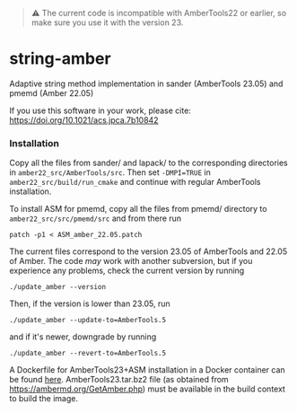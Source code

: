 > :warning: The current code is incompatible with AmberTools22 or earlier, 
> so make sure you use it with the version 23.  

# string-amber
Adaptive string method implementation in sander (AmberTools 23.05) and pmemd 
(Amber 22.05)

If you use this software in your work, please cite:
https://doi.org/10.1021/acs.jpca.7b10842

### Installation
Copy all the files from sander/ and lapack/ to the corresponding directories in 
`amber22_src/AmberTools/src`. Then set `-DMPI=TRUE` in 
`amber22_src/build/run_cmake` and continue with regular AmberTools installation.

To install ASM for pmemd, copy all the files from pmemd/ directory to 
`amber22_src/src/pmemd/src` and from there run
```
patch -p1 < ASM_amber_22.05.patch
```

The current files correspond to the version 23.05
of AmberTools and 22.05 of Amber. The code *may* work with another subversion, but if you experience
any problems, check the current version by running
```
./update_amber --version
```
Then, if the version is lower than 23.05, run
```
./update_amber --update-to=AmberTools.5
```
and if it's newer, downgrade by running
```
./update_amber --revert-to=AmberTools.5
```

A Dockerfile for AmberTools23+ASM installation in a Docker container can be 
found [here](docker/Dockerfile). AmberTools23.tar.bz2 file (as obtained from
https://ambermd.org/GetAmber.php) must be available in the build context to 
build the image.
